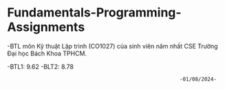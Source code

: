 # Fundamentals-Programming-Assignments
-BTL môn Kỹ thuật Lập trình (CO1027) của sinh viên năm nhất CSE Trường Đại học Bách Khoa TPHCM.

-BTL1: 9.62
-BLT2: 8.78

                                                            -01/08/2024-
